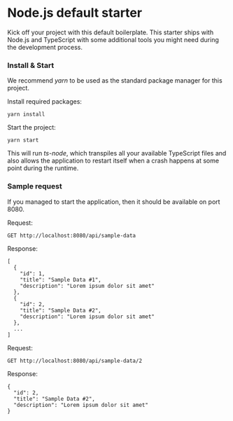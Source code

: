 # Node.js default starter

Kick off your project with this default boilerplate. This starter ships with Node.js and TypeScript with some additional tools you might need during the development process.

### Install & Start
We recommend _yarn_ to be used as the standard package manager for this project.

Install required packages:
```
yarn install
```

Start the project:
```
yarn start
```

This will run _ts-node_, which transpiles all your available TypeScript files and also allows the application to restart itself when a crash happens at some point during the runtime.

### Sample request
If you managed to start the application, then it should be available on port 8080.

Request:
```
GET http://localhost:8080/api/sample-data
```

Response:
```
[
  {
    "id": 1,
    "title": "Sample Data #1",
    "description": "Lorem ipsum dolor sit amet"
  },
  {
    "id": 2,
    "title": "Sample Data #2",
    "description": "Lorem ipsum dolor sit amet"
  },
  ...
]
```

Request:
```
GET http://localhost:8080/api/sample-data/2
```

Response:
```
{
  "id": 2,
  "title": "Sample Data #2",
  "description": "Lorem ipsum dolor sit amet"
}
```
